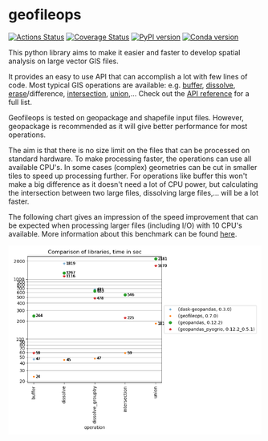# geofileops 

[![Actions Status](https://github.com/geofileops/geofileops/actions/workflows/tests.yml/badge.svg?branch=main)](https://github.com/geofileops/geofileops/actions/workflows/tests.yml?query=workflow%3ATests) 
[![Coverage Status](https://codecov.io/gh/geofileops/geofileops/branch/main/graph/badge.svg)](https://codecov.io/gh/geofileops/geofileops)
[![PyPI version](https://img.shields.io/pypi/v/geofileops.svg)](https://pypi.org/project/geofileops)
[![Conda version](https://anaconda.org/conda-forge/geofileops/badges/version.svg)](https://anaconda.org/conda-forge/geofileops)

This python library aims to make it easier and faster to develop spatial analysis on
large vector GIS files.

It provides an easy to use API that can accomplish a lot with few lines of code. Most
typical GIS operations are available: e.g. 
[buffer](https://geofileops.readthedocs.io/en/stable/api/geofileops.apply.html#geofileops.buffer), 
[dissolve](https://geofileops.readthedocs.io/en/stable/api/geofileops.apply.html#geofileops.dissolve),
[erase](https://geofileops.readthedocs.io/en/stable/api/geofileops.apply.html#geofileops.erase)/difference, 
[intersection](https://geofileops.readthedocs.io/en/stable/api/geofileops.apply.html#geofileops.intersection), 
[union](https://geofileops.readthedocs.io/en/stable/api/geofileops.apply.html#geofileops.union),... 
Check out the [API reference](https://geofileops.readthedocs.io/en/stable/reference.html)
for a full list.

Geofileops is tested on geopackage and shapefile input files. However, geopackage
is recommended as it will give better performance for most operations.

The aim is that there is no size limit on the files that can be processed on standard
hardware. To make processing faster, the operations can use all available CPU's. In
some cases (complex) geometries can be cut in smaller tiles to speed up processing
further. For operations like buffer this won't make a big difference as it doesn't need
a lot of CPU power, but calculating the intersection between two large files, dissolving
large files,... will be a lot faster.

The following chart gives an impression of the speed improvement that can be expected
when processing larger files (including I/O) with 10 CPU's available. More information
about this benchmark can be found [here](https://github.com/geofileops/geobenchmark).

![Geo benchmark](https://github.com/geofileops/geobenchmark/blob/main/results_vector_ops/GeoBenchmark.png)
